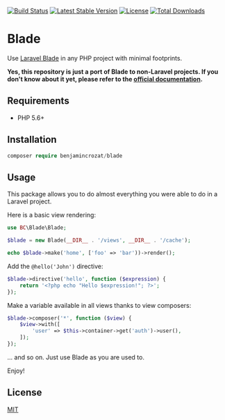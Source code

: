 [![Build Status](https://travis-ci.org/benjamincrozat/blade.svg?branch=master)](https://travis-ci.org/benjamincrozat/blade)
[![Latest Stable Version](https://poser.pugx.org/benjamincrozat/blade/v/stable)](https://packagist.org/packages/benjamincrozat/blade)
[![License](https://poser.pugx.org/benjamincrozat/blade/license)](https://packagist.org/packages/benjamincrozat/blade)
[![Total Downloads](https://poser.pugx.org/benjamincrozat/blade/downloads)](https://packagist.org/packages/benjamincrozat/blade)

# Blade

Use [Laravel Blade](https://laravel.com/docs/blade) in any PHP project with minimal footprints.

**Yes, this repository is just a port of Blade to non-Laravel projects. If you don't know about it yet, please refer to the [official documentation](https://laravel.com/docs/blade).**

## Requirements

- PHP 5.6+

## Installation

```php
composer require benjamincrozat/blade
```

## Usage

This package allows you to do almost everything you were able to do in a Laravel project.

Here is a basic view rendering:

```php
use BC\Blade\Blade;

$blade = new Blade(__DIR__ . '/views', __DIR__ . '/cache');

echo $blade->make('home', ['foo' => 'bar'))->render();
```

Add the `@hello('John')` directive:

```php
$blade->directive('hello', function ($expression) {
    return '<?php echo "Hello $expression!"; ?>';
});
```

Make a variable available in all views thanks to view composers:

```php
$blade->composer('*', function ($view) {
    $view->with([
        'user' => $this->container->get('auth')->user(),
    ]);
});
```

... and so on. Just use Blade as you are used to.

Enjoy!

## License

[MIT](http://opensource.org/licenses/MIT)
